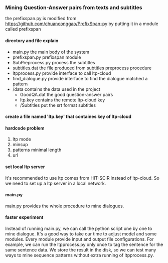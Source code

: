 ### Mining Question-Answer pairs from texts and subtitles ###
the prefixspan.py is modified from https://github.com/chuanconggao/PrefixSpan-py by putting it in a module called prefixspan

#### directory and file explain ####
* main.py                                               the main body of the system
* prefixspan.py                                         prefixspan module
* SubPreprocess.py                                      process the subtitles
* subtitles.dat                                         the file produced from subtitles preprocess procedure
* ltpprocess.py                                         provide interface to call ltp-cloud
* find_dialogue.py                                      provide interface to find the dialogue matched a pattern
* /data                                                 contains the data used in the project
    * GoodQA.dat                                        the good question-answer pairs
    * ltp.key                                           contains the remote ltp-cloud key
    * /Subtitles                                        put the srt format subtitles

#### create a file named 'ltp.key' that containes key of ltp-cloud ####

#### hardcode problem ####
1. ltp mode
2. minsup
3. patterns minimal length
4. url

#### set local ltp server ####
It's recommended to use ltp comes from HIT-SCIR instead of ltp-cloud. So we need to set up a ltp server in a local network.

#### main.py ####
main.py provides the whole procedure to mine dialogues.

#### faster experiment ####
Instead of running main.py, we can call the python script one by one to mine dialogue. It's a good way to take our time to adjust model and some modules. Every module provide input and output file configurations. For example, we can run the ltpprocess.py only once to tag the sentence for the same sentence data. We store the result in the disk, so we can test many ways to mine sequence patterns without extra running of ltpprocess.py.
